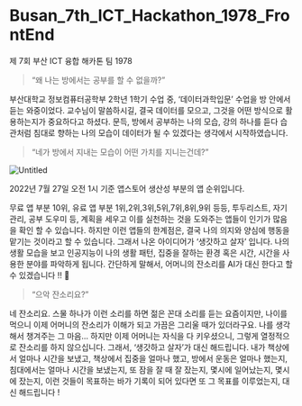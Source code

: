 # Busan_7th_ICT_Hackathon_1978_FrontEnd
제 7회 부산 ICT 융합 해카톤 팀 1978

> “왜 나는 방에서는 공부를 할 수 없을까?”
> 

부산대학교 정보컴퓨터공학부 2학년 1학기 수업 중, ‘데이터과학입문’ 수업을 방 안에서 듣는 와중이었다. 교수님이 말씀하시길, 결국 데이터를 모으고, 그것을 어떤 방식으로 활용하는지가 중요하다고 하셨다. 문득, 방에서 공부하는 나의 모습, 강의 하나를 듣다 습관처럼 침대로 향하는 나의 모습이 데이터가 될 수 있겠다는 생각에서 시작하였습니다.

> “네가 방에서 지내는 모습이 어떤 가치를 지니는건데?”
> 

![Untitled](https://s3-us-west-2.amazonaws.com/secure.notion-static.com/1ca5e10f-55ce-4e97-8c20-0ef6f0f887b5/Untitled.png)

2022년 7월 27일 오전 1시 기준 앱스토어 생산성 부분의 앱 순위입니다.

무료 앱 부분 10위, 유료 앱 부분 1위,2위,3위,5위,7위,8위,9위 등등, 투두리스트, 자기 관리, 공부 도우미 등, 계획을 세우고 이를 실천하는 것을 도와주는 앱들이 인기가 많음을 확인 할 수 있습니다. 하지만 이런 앱들의 한계점은, 결국 나의 의지와 양심에 행동을 맡기는 것이라고 할 수 있습니다. 그래서 나온 아이디어가 ‘생갓하고 살자’ 입니다. 나의 생활 모습을 보고 인공지능이 나의 생활 패턴, 집중을 잘하는 환경 혹은 시간, 시간을 사용한 분야를 파악하게 됩니다. 간단하게 말해서, 어머니의 잔소리를 AI가 대신 한다고 할 수 있겠습니다 !! 🙂

> “으악 잔소리요?”
> 

네 잔소리요. 스물 하나가 이런 소리를 하면 젊은 꼰대 소리를 듣는 요즘이지만, 나이를 먹으니 이제 어머니의 잔소리가 이해가 되고 가끔은 그리울 때가 있더라구요. 나를 생각해서 챙겨주는 그 마음… 하지만 이제 어머니는 자식을 다 키우셨으니, 그렇게 열정적으로 잔소리를 하지 않으십니다. 그래서, ‘생갓하고 살자’가 대신 해드립니다. 내가 책상에서 얼마나 시간을 보냈고, 책상에서 집중을 얼마나 했고, 방에서 운동은 얼마나 했는지, 침대에서는 얼마나 시간을 보냈는지, 또 잠을 잘 때 잘 잤는지, 몇시에 일어났는지, 몇시에 잤는지, 이런 것들이 목표하는 바가 기록이 되어 있다면 또 그 목표를 이루었는지, 대신 해드립니다 !
